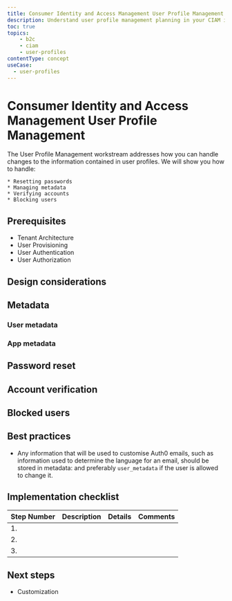 ```yaml
---
title: Consumer Identity and Access Management User Profile Management
description: Understand user profile management planning in your CIAM implementation. 
toc: true
topics:
    - b2c
    - ciam
    - user-profiles
contentType: concept
useCase:
  - user-profiles
---
```

# Consumer Identity and Access Management User Profile Management

The User Profile Management workstream addresses how you can handle changes to the information contained in user profiles. We will show you how to handle:

    * Resetting passwords
    * Managing metadata
    * Verifying accounts
    * Blocking users

## Prerequisites

* Tenant Architecture
* User Provisioning
* User Authentication
* User Authorization

## Design considerations

## Metadata

### User metadata

### App metadata

## Password reset

## Account verification

## Blocked users

## Best practices

* Any information that will be used to customise Auth0 emails, such as information used to determine the language for an email, should be stored in metadata: and preferably `user_metadata` if the user is allowed to change it. 

## Implementation checklist

| Step Number | Description | Details | Comments |
| - | - | - | - |
| 1. |  |  | |
| 2. | |  |  |
| 3. |  |  |  |

## Next steps

* Customization
